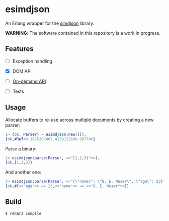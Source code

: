 esimdjson
=====

An Erlang wrapper for the [simdjson](https://github.com/simdjson/simdjson) library.

**WARNING**: The software contained in this repository is a work in progress.

Features
--------
- [ ] Exception handling
- [x] DOM API
- [ ] [On-demand API](https://github.com/simdjson/simdjson/blob/master/doc/ondemand.md)
- [ ] Tests


Usage
-----
Allocate buffers to re-use across multiple documents by creating a new parser:
```erlang
1> {ok, Parser} = esimdjson:new([]).
{ok,#Ref<0.1676207467.4139122690.98770>}
```
Parse a binary:
```erlang
2> esimdjson:parse(Parser, <<"[1,2,3]">>).
{ok,[1,2,3]}
```
And another one:
```erlang
3> esimdjson:parse(Parser, <<"{\"name\": \"B. E. Muser\", \"age\": 23}">>).
{ok,#{<<"age">> => 23,<<"name">> => <<"B. E. Muser">>}}
```

Build
-----

    $ rebar3 compile
